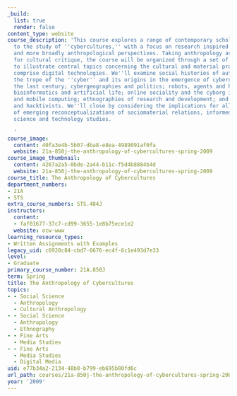 ```yaml
---
_build:
  list: true
  render: false
content_type: website
course_description: 'This course explores a range of contemporary scholarship oriented
  to the study of ''cybercultures,'' with a focus on research inspired by ethnographic
  and more broadly anthropological perspectives. Taking anthropology as a resource
  for cultural critique, the course will be organized through a set of readings chosen
  to illustrate central topics concerning the cultural and material practices that
  comprise digital technologies. We''ll examine social histories of automata and automation;
  the trope of the ''cyber'' and its origins in the emergence of cybernetics during
  the last century; cybergeographies and politics; robots, agents and humanlike machines;
  bioinformatics and artificial life; online sociality and the cyborg imaginary; ubiquitous
  and mobile computing; ethnographies of research and development; and geeks, gamers
  and hacktivists. We''ll close by considering the implications for all of these topics
  of emerging reconceptualizations of sociomaterial relations, informed by feminist
  science and technology studies.

  '
course_image:
  content: 40fa3e4b-5b07-dba8-e8ea-4989091af0fa
  website: 21a-850j-the-anthropology-of-cybercultures-spring-2009
course_image_thumbnail:
  content: 4267a2a5-0bde-2a44-b11c-f5d4b8884b4d
  website: 21a-850j-the-anthropology-of-cybercultures-spring-2009
course_title: The Anthropology of Cybercultures
department_numbers:
- 21A
- STS
extra_course_numbers: STS.484J
instructors:
  content:
  - faf01677-37c7-cd99-3655-1e8b75ece1e2
  website: ocw-www
learning_resource_types:
- Written Assignments with Examples
legacy_uid: c6920c84-cbd7-6676-ec4f-6c1e493d7e33
level:
- Graduate
primary_course_number: 21A.850J
term: Spring
title: The Anthropology of Cybercultures
topics:
- - Social Science
  - Anthropology
  - Cultural Anthropology
- - Social Science
  - Anthropology
  - Ethnography
- - Fine Arts
  - Media Studies
- - Fine Arts
  - Media Studies
  - Digital Media
uid: e77b34a2-2134-48b0-b799-eb695b80fd6c
url_path: courses/21a-850j-the-anthropology-of-cybercultures-spring-2009
year: '2009'
---
```

